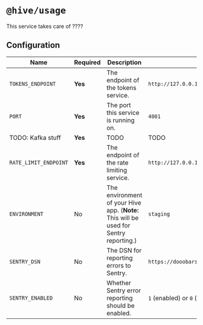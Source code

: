 # `@hive/usage`

This service takes care of ????

## Configuration

| Name                  | Required | Description                                                                           | Example Value                                        |
| --------------------- | -------- | ------------------------------------------------------------------------------------- | ---------------------------------------------------- |
| `TOKENS_ENDPOINT`     | **Yes**  | The endpoint of the tokens service.                                                   | `http://127.0.0.1:6001`                              |
| `PORT`                | **Yes**  | The port this service is running on.                                                  | `4001`                                               |
| TODO: Kafka stuff     | **Yes**  | TODO                                                                                  | TODO                                                 |
| `RATE_LIMIT_ENDPOINT` | **Yes**  | The endpoint of the rate limiting service.                                            | `http://127.0.0.1:4012`                              |
| `ENVIRONMENT`         | No       | The environment of your Hive app. (**Note:** This will be used for Sentry reporting.) | `staging`                                            |
| `SENTRY_DSN`          | No       | The DSN for reporting errors to Sentry.                                               | `https://dooobars@o557896.ingest.sentry.io/12121212` |
| `SENTRY_ENABLED`      | No       | Whether Sentry error reporting should be enabled.                                     | `1` (enabled) or `0` (disabled)                      |
